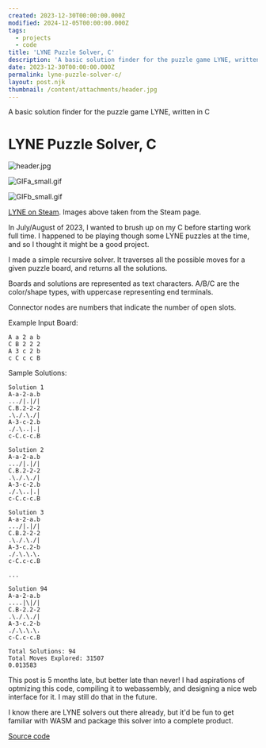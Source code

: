 ```yaml
---
created: 2023-12-30T00:00:00.000Z
modified: 2024-12-05T00:00:00.000Z
tags:
  - projects
  - code
title: 'LYNE Puzzle Solver, C'
description: 'A basic solution finder for the puzzle game LYNE, written in C'
date: 2023-12-30T00:00:00.000Z
permalink: lyne-puzzle-solver-c/
layout: post.njk
thumbnail: /content/attachments/header.jpg
---
```


A basic solution finder for the puzzle game LYNE, written in C

# LYNE Puzzle Solver, C

![header.jpg](/content/attachments/header.jpg)

![GIFa_small.gif](/content/attachments/GIFa_small.gif)

![GIFb_small.gif](/content/attachments/GIFb_small.gif)

[LYNE on Steam](https://store.steampowered.com/app/266010/LYNE/). Images above taken from the Steam page.

In July/August of 2023, I wanted to brush up on my C before starting work full time. I happened to be playing though some LYNE puzzles at the time, and so I thought it might be a good project.

I made a simple recursive solver. It traverses all the possible moves for a given puzzle board, and returns all the solutions.

Boards and solutions are represented as text characters. A/B/C are the color/shape types, with uppercase representing end terminals.

Connector nodes are numbers that indicate the number of open slots.

Example Input Board:

```Plain
A a 2 a b
C B 2 2 2
A 3 c 2 b
c C c c B
```

Sample Solutions:

```Plain
Solution 1
A-a-2-a.b
.../|.|/|
C.B.2-2-2
.\./.\./|
A-3-c-2.b
./.\..|.|
c-C.c-c.B

Solution 2
A-a-2-a.b
.../|.|/|
C.B.2-2-2
.\./.\./|
A-3-c-2.b
./.\..|.|
c-C.c-c.B

Solution 3
A-a-2-a.b
.../|.|/|
C.B.2-2-2
.\./.\./|
A-3-c.2-b
./.\.\.\.
c-C.c-c.B

...

Solution 94
A-a-2-a.b
....|\|/|
C.B-2.2-2
.\./.\./|
A-3-c.2-b
./.\.\.\.
c-C.c-c.B

Total Solutions: 94
Total Moves Explored: 31507
0.013583

```

This post is 5 months late, but better late than never! I had aspirations of optmizing this code,
compiling it to webassembly, and designing a nice web interface for it. I may still do that in the future.

I know there are LYNE solvers out there already, but it'd be fun to get familiar with WASM and package this
solver into a complete product.

[Source code](https://github.com/k-xvin/FreeCrosswordPuzzles-Navigation-Extension)
